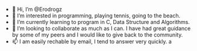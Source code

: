 - 👋 Hi, I’m @Erodrogz
- 👀 I’m interested in programming, playing tennis, going to the beach.
- 🌱 I’m currently learning to program in C, Data Structure and Algorithms.
- 💞️ I’m looking to collaborate as much as I can. I have had great guidance by some of my peers and I would like to give back to the community.
- 📫 I am easily rechable by email, I tend to answer very quickly.
a
